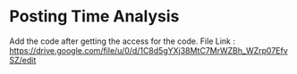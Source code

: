 # Posting Time Analysis

Add the code after getting the access for the code.
File Link : https://drive.google.com/file/u/0/d/1C8d5gYXj38MtC7MrWZBh_WZrp07EfvSZ/edit
